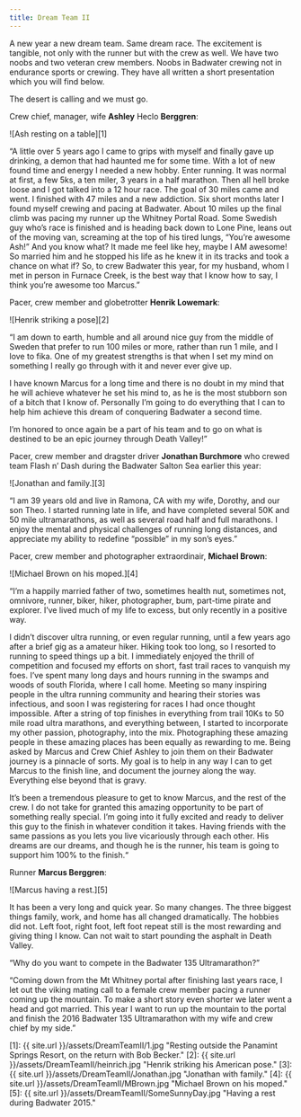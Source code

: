 ```yaml
---
title: Dream Team II
---
```

A new year a new dream team. Same dream race. The excitement is tangible, not only with the runner but with the crew as well. We have two noobs and two veteran crew members. Noobs in Badwater crewing not in endurance sports or crewing. They have all written a short presentation which you will find below.

The desert is calling and we must go.

Crew chief, manager, wife **Ashley** Heclo **Berggren**:

![Ash resting on a table][1]

“A little over 5 years ago I came to grips with myself and finally gave up drinking, a demon that had haunted me for some time. With a lot of new found time and energy I needed a new hobby. Enter running. It was normal at first, a few 5ks, a ten miler, 3 years in a half marathon. Then all hell broke loose and I got talked into a 12 hour race. The goal of 30 miles came and went. I finished with 47 miles and a new addiction. Six short months later I found myself crewing and pacing at Badwater. About 10 miles up the final climb was pacing my runner up the Whitney Portal Road. Some Swedish guy who’s race is finished and is heading back down to Lone Pine, leans out of the moving van, screaming at the top of his tired lungs, “You’re awesome Ash!” And you know what? It made me feel like hey, maybe I AM awesome! So married him and he stopped his life as he knew it in its tracks and took a chance on what if? So, to crew Badwater this year, for my husband, whom I met in person in Furnace Creek, is the best way that I know how to say, I think you’re awesome too Marcus.”

Pacer, crew member and globetrotter **Henrik Lowemark**:

![Henrik striking a pose][2]

“I am down to earth, humble and all around nice guy from the middle of Sweden that prefer to run 100 miles or more, rather than run 1 mile, and I love to fika. One of my greatest strengths is that when I set my mind on something I really go through with it and never ever give up.

I have known Marcus for a long time and there is no doubt in my mind that he will achieve whatever he set his mind to, as he is the most stubborn son of a bitch that I know of. Personally I’m going to do everything that I can to help him achieve this dream of conquering Badwater a second time.

I’m honored to once again be a part of his team and to go on what is destined to be an epic journey through Death Valley!”

Pacer, crew member and dragster driver **Jonathan Burchmore** who crewed team Flash n’ Dash during the Badwater Salton Sea earlier this year:

![Jonathan and family.][3]

“I am 39 years old and live in Ramona, CA with my wife, Dorothy, and our son Theo.  I started running late in life, and have completed several 50K and 50 mile ultramarathons, as well as several road half and full marathons.  I enjoy the mental and physical challenges of running long distances, and appreciate my ability to redefine “possible” in my son’s eyes.”

Pacer, crew member and photographer extraordinair, **Michael Brown**:

![Michael Brown on his moped.][4]

“I’m a happily married father of two, sometimes health nut, sometimes not, omnivore, runner, biker, hiker, photographer, bum, part-time pirate and explorer. I’ve lived much of my life to excess, but only recently in a positive way.

I didn’t discover ultra running, or even regular running, until a few years ago after a brief gig as a amateur hiker. Hiking took too long, so I resorted to running to speed things up a bit. I immediately enjoyed the thrill of competition and focused my efforts on short, fast trail races to vanquish my foes. I’ve spent many long days and hours running in the swamps and woods of south Florida, where I call home. Meeting so many inspiring people in the ultra running community and hearing their stories was infectious, and soon I was registering for races I had once thought impossible. After a string of top finishes in everything from trail 10Ks to 50 mile road ultra marathons, and everything between, I started to incorporate my other passion, photography, into the mix. Photographing these amazing people in these amazing places has been equally as rewarding to me. Being asked by Marcus and Crew Chief Ashley to join them on their Badwater journey is a pinnacle of sorts. My goal is to help in any way I can to get Marcus to the finish line, and document the journey along the way. Everything else beyond that is gravy.

It’s been a tremendous pleasure to get to know Marcus, and the rest of the crew. I do not take for granted this amazing opportunity to be part of something really special. I’m going into it fully excited and ready to deliver this guy to the finish in whatever condition it takes. Having friends with the same passions as you lets you live vicariously through each other. His dreams are our dreams, and though he is the runner, his team is going to support him 100% to the finish.“

Runner **Marcus Berggren**:

![Marcus having a rest.][5]

It has been a very long and quick year. So many changes. The three biggest things family, work, and home has all changed dramatically. The hobbies did not. Left foot, right foot, left foot repeat still is the most rewarding and giving thing I know. Can not wait to start pounding the asphalt in Death Valley.

“Why do you want to compete in the Badwater 135 Ultramarathon?”

“Coming down from the Mt Whitney portal after finishing last years race, I let out the viking mating call to a female crew member pacing a runner coming up the mountain. To make a short story even shorter we later went a head and got married. This year I want to run up the mountain to the portal and finish the 2016 Badwater 135 Ultramarathon with my wife and crew chief by my side.”

[1]: {{ site.url }}/assets/DreamTeamII/1.jpg "Resting outside the Panamint Springs Resort, on the return with Bob Becker."
[2]: {{ site.url }}/assets/DreamTeamII/heinrich.jpg "Henrik striking his American pose."
[3]: {{ site.url }}/assets/DreamTeamII/Jonathan.jpg "Jonathan with family."
[4]: {{ site.url }}/assets/DreamTeamII/MBrown.jpg "Michael Brown on his moped."
[5]: {{ site.url }}/assets/DreamTeamII/SomeSunnyDay.jpg "Having a rest during Badwater 2015."